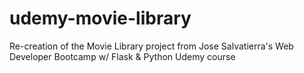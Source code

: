 # udemy-movie-library

Re-creation of the Movie Library project from Jose Salvatierra's Web Developer Bootcamp w/ Flask & Python Udemy course
